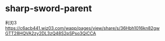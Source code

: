 # sharp-sword-parent
利刃3
https://c6acb441.wiz03.com/wapp/pages/view/share/s/36Hbh1016kn82gwGTT28HQVA2zy2DL3zQ48S2pSPso3QiCCA
